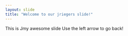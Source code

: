 ```yaml
---
layout: slide
title: "Welcome to our jriegers slide!"
---
```

This is Jmy awesome slide
Use the left arrow to go back!
